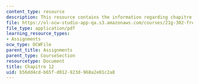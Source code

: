 ```yaml
---
content_type: resource
description: This resource contains the information regarding chapitre 12.
file: https://ol-ocw-studio-app-qa.s3.amazonaws.com/courses/21g-302-french-ii-fall-2004/b56dd4cdb65fd012923d968a2e01c2a8_MIT21G_302_F04_classe_Y.pdf
file_type: application/pdf
learning_resource_types:
- Assignments
ocw_type: OCWFile
parent_title: Assignments
parent_type: CourseSection
resourcetype: Document
title: Chapitre 12
uid: b56dd4cd-b65f-d012-923d-968a2e01c2a8
---
```

